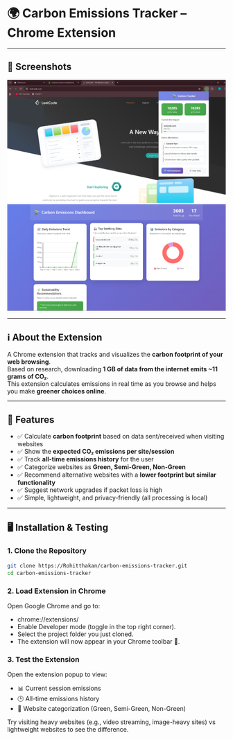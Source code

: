 # 🌍 Carbon Emissions Tracker – Chrome Extension

---

## 📸 Screenshots

![Screenshot 1](./screenshots/screenshot1.png)  
![Screenshot 2](./screenshots/screenshot2.png)  

---

## ℹ️ About the Extension

A Chrome extension that tracks and visualizes the **carbon footprint of your web browsing**.  
Based on research, downloading **1 GB of data from the internet emits ~11 grams of CO₂**.  
This extension calculates emissions in real time as you browse and helps you make **greener choices online**.  

---

## 🚀 Features

- ✅ Calculate **carbon footprint** based on data sent/received when visiting websites  
- ✅ Show the **expected CO₂ emissions per site/session**  
- ✅ Track **all-time emissions history** for the user  
- ✅ Categorize websites as **Green, Semi-Green, Non-Green**  
- ✅ Recommend alternative websites with a **lower footprint but similar functionality**  
- ✅ Suggest network upgrades if packet loss is high  
- ✅ Simple, lightweight, and privacy-friendly (all processing is local)  

---

## 🖥️ Installation & Testing

### 1. Clone the Repository
```bash
git clone https://Rohitthakan/carbon-emissions-tracker.git
cd carbon-emissions-tracker
```

### 2. Load Extension in Chrome
Open Google Chrome and go to:
- chrome://extensions/
- Enable Developer mode (toggle in the top right corner).
- Select the project folder you just cloned.
- The extension will now appear in your Chrome toolbar 🎉.

### 3. Test the Extension
Open the extension popup to view:
- 📊 Current session emissions
- 🕒 All-time emissions history
- 🌱 Website categorization (Green, Semi-Green, Non-Green)

Try visiting heavy websites (e.g., video streaming, image-heavy sites) vs lightweight websites to see the difference.
